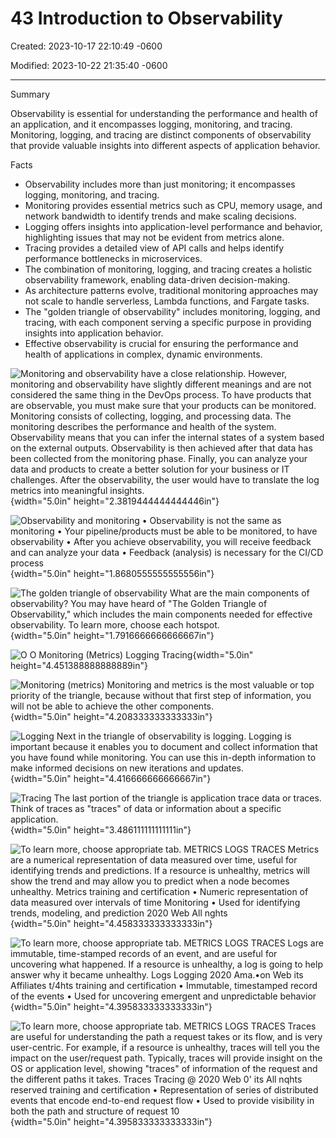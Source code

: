 # 43 Introduction to Observability

Created: 2023-10-17 22:10:49 -0600

Modified: 2023-10-22 21:35:40 -0600

---

Summary

Observability is essential for understanding the performance and health of an application, and it encompasses logging, monitoring, and tracing. Monitoring, logging, and tracing are distinct components of observability that provide valuable insights into different aspects of application behavior.

Facts

- Observability includes more than just monitoring; it encompasses logging, monitoring, and tracing.
- Monitoring provides essential metrics such as CPU, memory usage, and network bandwidth to identify trends and make scaling decisions.
- Logging offers insights into application-level performance and behavior, highlighting issues that may not be evident from metrics alone.
- Tracing provides a detailed view of API calls and helps identify performance bottlenecks in microservices.
- The combination of monitoring, logging, and tracing creates a holistic observability framework, enabling data-driven decision-making.
- As architecture patterns evolve, traditional monitoring approaches may not scale to handle serverless, Lambda functions, and Fargate tasks.
- The "golden triangle of observability" includes monitoring, logging, and tracing, with each component serving a specific purpose in providing insights into application behavior.
- Effective observability is crucial for ensuring the performance and health of applications in complex, dynamic environments.



![Monitoring and observability have a close relationship. However, monitoring and observability have slightly different meanings and are not considered the same thing in the DevOps process. To have products that are observable, you must make sure that your products can be monitored. Monitoring consists of collecting, logging, and processing data. The monitoring describes the performance and health of the system. Observability means that you can infer the internal states of a system based on the external outputs. Observability is then achieved after that data has been collected from the monitoring phase. Finally, you can analyze your data and products to create a better solution for your business or IT challenges. After the observability, the user would have to translate the log metrics into meaningful insights. ](../../../media/AWS-DevOps-Module-12-43-Introduction-to-Observability-image1.png){width="5.0in" height="2.3819444444444446in"}



![Observability and monitoring • Observability is not the same as monitoring • Your pipeline/products must be able to be monitored, to have observability • After you achieve observability, you will receive feedback and can analyze your data • Feedback (analysis) is necessary for the CI/CD process ](../../../media/AWS-DevOps-Module-12-43-Introduction-to-Observability-image2.png){width="5.0in" height="1.8680555555555556in"}



![The golden triangle of observability What are the main components of observability? You may have heard of "The Golden Triangle of Observability," which includes the main components needed for effective observability. To learn more, choose each hotspot. ](../../../media/AWS-DevOps-Module-12-43-Introduction-to-Observability-image3.png){width="5.0in" height="1.7916666666666667in"}



![O O Monitoring (Metrics) Logging Tracing ](../../../media/AWS-DevOps-Module-12-43-Introduction-to-Observability-image4.png){width="5.0in" height="4.451388888888889in"}



![Monitoring (metrics) Monitoring and metrics is the most valuable or top priority of the triangle, because without that first step of information, you will not be able to achieve the other components. ](../../../media/AWS-DevOps-Module-12-43-Introduction-to-Observability-image5.png){width="5.0in" height="4.208333333333333in"}



![Logging Next in the triangle of observability is logging. Logging is important because it enables you to document and collect information that you have found while monitoring. You can use this in-depth information to make informed decisions on new iterations and updates. ](../../../media/AWS-DevOps-Module-12-43-Introduction-to-Observability-image6.png){width="5.0in" height="4.416666666666667in"}



![Tracing The last portion of the triangle is application trace data or traces. Think of traces as "traces" of data or information about a specific application. ](../../../media/AWS-DevOps-Module-12-43-Introduction-to-Observability-image7.png){width="5.0in" height="3.486111111111111in"}



![To learn more, choose appropriate tab. METRICS LOGS TRACES Metrics are a numerical representation of data measured over time, useful for identifying trends and predictions. If a resource is unhealthy, metrics will show the trend and may allow you to predict when a node becomes unhealthy. Metrics training and certification • Numeric representation of data measured over intervals of time Monitoring • Used for identifying trends, modeling, and prediction 2020 Web All nghts ](../../../media/AWS-DevOps-Module-12-43-Introduction-to-Observability-image8.png){width="5.0in" height="4.458333333333333in"}



![To learn more, choose appropriate tab. METRICS LOGS TRACES Logs are immutable, time-stamped records of an event, and are useful for uncovering what happened. If a resource is unhealthy, a log is going to help answer why it became unhealthy. Logs Logging 2020 Ama.•on Web its Affiliates t/4hts training and certification • Immutable, timestamped record of the events • Used for uncovering emergent and unpredictable behavior ](../../../media/AWS-DevOps-Module-12-43-Introduction-to-Observability-image9.png){width="5.0in" height="4.395833333333333in"}



![To learn more, choose appropriate tab. METRICS LOGS TRACES Traces are useful for understanding the path a request takes or its flow, and is very user-centric. For example, if a resource is unhealthy, traces will tell you the impact on the user/request path. Typically, traces will provide insight on the OS or application level, showing "traces" of information of the request and the different paths it takes. Traces Tracing @ 2020 Web 0' its All nqhts reserved training and certification • Representation of series of distributed events that encode end-to-end request flow • Used to provide visibility in both the path and structure of request 10 ](../../../media/AWS-DevOps-Module-12-43-Introduction-to-Observability-image10.png){width="5.0in" height="4.395833333333333in"}










